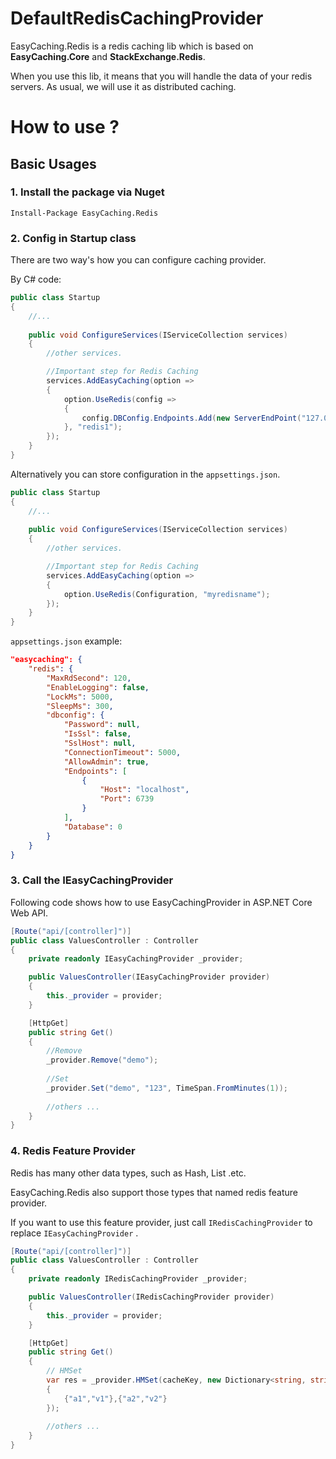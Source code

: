 # DefaultRedisCachingProvider

EasyCaching.Redis is a redis caching lib which is based on **EasyCaching.Core** and **StackExchange.Redis**.

When you use this lib, it means that you will handle the data of your redis servers. As usual, we will use it as distributed caching.

# How to use ?

## Basic Usages

### 1. Install the package via Nuget

```
Install-Package EasyCaching.Redis
```

### 2. Config in Startup class

There are two way's how you can configure caching provider.

By C# code:

```csharp
public class Startup
{
    //...
    
    public void ConfigureServices(IServiceCollection services)
    {
        //other services.

        //Important step for Redis Caching       
        services.AddEasyCaching(option =>
        {
            option.UseRedis(config => 
            {
                config.DBConfig.Endpoints.Add(new ServerEndPoint("127.0.0.1", 6379));
            }, "redis1");
        });
    }
}
```

Alternatively you can store configuration in the `appsettings.json`.

```cs
public class Startup
{
    //...
    
    public void ConfigureServices(IServiceCollection services)
    {
        //other services.

        //Important step for Redis Caching
        services.AddEasyCaching(option =>
        {
            option.UseRedis(Configuration, "myredisname");
        });
    }
}
```

`appsettings.json` example:

```JSON
"easycaching": {
    "redis": {
        "MaxRdSecond": 120,
        "EnableLogging": false,
        "LockMs": 5000,
        "SleepMs": 300,
        "dbconfig": {
            "Password": null,
            "IsSsl": false,
            "SslHost": null,
            "ConnectionTimeout": 5000,
            "AllowAdmin": true,
            "Endpoints": [
                {
                    "Host": "localhost",
                    "Port": 6739
                }
            ],
            "Database": 0
        }
    }
}
```

### 3. Call the IEasyCachingProvider

Following code shows how to use EasyCachingProvider in ASP.NET Core Web API.

```csharp
[Route("api/[controller]")]
public class ValuesController : Controller
{
    private readonly IEasyCachingProvider _provider;

    public ValuesController(IEasyCachingProvider provider)
    {
        this._provider = provider;
    }

    [HttpGet]
    public string Get()
    {
        //Remove
        _provider.Remove("demo");
        
        //Set
        _provider.Set("demo", "123", TimeSpan.FromMinutes(1));
            
        //others ...
    }
}
```

### 4. Redis Feature Provider

Redis has many other data types, such as Hash, List .etc.

EasyCaching.Redis also support those types that named redis feature provider.

If you want to use this feature provider, just call `IRedisCachingProvider` to replace `IEasyCachingProvider` .


```csharp
[Route("api/[controller]")]
public class ValuesController : Controller
{
    private readonly IRedisCachingProvider _provider;

    public ValuesController(IRedisCachingProvider provider)
    {
        this._provider = provider;
    }

    [HttpGet]
    public string Get()
    {
        // HMSet
        var res = _provider.HMSet(cacheKey, new Dictionary<string, string>
        {
            {"a1","v1"},{"a2","v2"}
        });
            
        //others ...
    }
}
```
